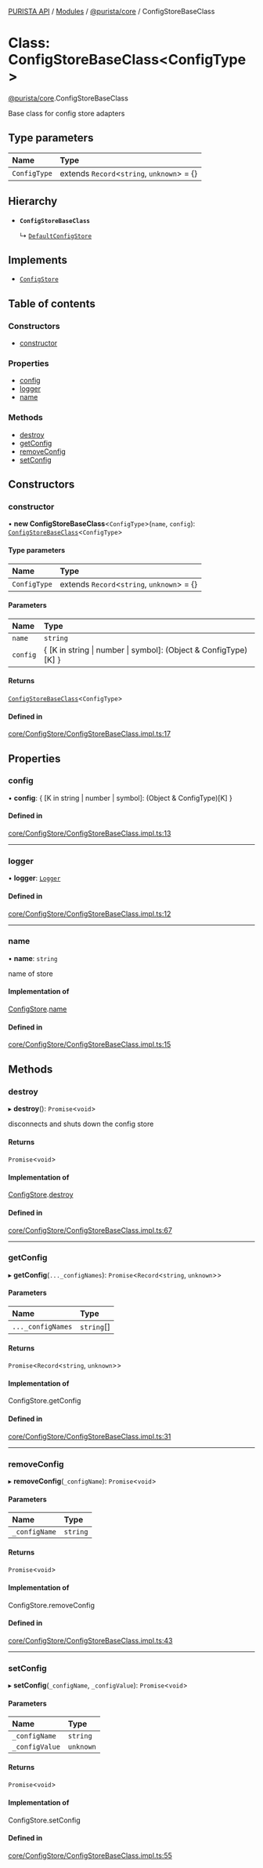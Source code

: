 [PURISTA API](../README.md) / [Modules](../modules.md) / [@purista/core](../modules/purista_core.md) / ConfigStoreBaseClass

# Class: ConfigStoreBaseClass\<ConfigType\>

[@purista/core](../modules/purista_core.md).ConfigStoreBaseClass

Base class for config store adapters

## Type parameters

| Name | Type |
| :------ | :------ |
| `ConfigType` | extends `Record`\<`string`, `unknown`\> = {} |

## Hierarchy

- **`ConfigStoreBaseClass`**

  ↳ [`DefaultConfigStore`](purista_core.DefaultConfigStore.md)

## Implements

- [`ConfigStore`](../interfaces/purista_core.ConfigStore.md)

## Table of contents

### Constructors

- [constructor](purista_core.ConfigStoreBaseClass.md#constructor)

### Properties

- [config](purista_core.ConfigStoreBaseClass.md#config)
- [logger](purista_core.ConfigStoreBaseClass.md#logger)
- [name](purista_core.ConfigStoreBaseClass.md#name)

### Methods

- [destroy](purista_core.ConfigStoreBaseClass.md#destroy)
- [getConfig](purista_core.ConfigStoreBaseClass.md#getconfig)
- [removeConfig](purista_core.ConfigStoreBaseClass.md#removeconfig)
- [setConfig](purista_core.ConfigStoreBaseClass.md#setconfig)

## Constructors

### constructor

• **new ConfigStoreBaseClass**\<`ConfigType`\>(`name`, `config`): [`ConfigStoreBaseClass`](purista_core.ConfigStoreBaseClass.md)\<`ConfigType`\>

#### Type parameters

| Name | Type |
| :------ | :------ |
| `ConfigType` | extends `Record`\<`string`, `unknown`\> = {} |

#### Parameters

| Name | Type |
| :------ | :------ |
| `name` | `string` |
| `config` | \{ [K in string \| number \| symbol]: (Object & ConfigType)[K] } |

#### Returns

[`ConfigStoreBaseClass`](purista_core.ConfigStoreBaseClass.md)\<`ConfigType`\>

#### Defined in

[core/ConfigStore/ConfigStoreBaseClass.impl.ts:17](https://github.com/sebastianwessel/purista/blob/master/packages/core/src/core/ConfigStore/ConfigStoreBaseClass.impl.ts#L17)

## Properties

### config

• **config**: \{ [K in string \| number \| symbol]: (Object & ConfigType)[K] }

#### Defined in

[core/ConfigStore/ConfigStoreBaseClass.impl.ts:13](https://github.com/sebastianwessel/purista/blob/master/packages/core/src/core/ConfigStore/ConfigStoreBaseClass.impl.ts#L13)

___

### logger

• **logger**: [`Logger`](purista_core.Logger.md)

#### Defined in

[core/ConfigStore/ConfigStoreBaseClass.impl.ts:12](https://github.com/sebastianwessel/purista/blob/master/packages/core/src/core/ConfigStore/ConfigStoreBaseClass.impl.ts#L12)

___

### name

• **name**: `string`

name of store

#### Implementation of

[ConfigStore](../interfaces/purista_core.ConfigStore.md).[name](../interfaces/purista_core.ConfigStore.md#name)

#### Defined in

[core/ConfigStore/ConfigStoreBaseClass.impl.ts:15](https://github.com/sebastianwessel/purista/blob/master/packages/core/src/core/ConfigStore/ConfigStoreBaseClass.impl.ts#L15)

## Methods

### destroy

▸ **destroy**(): `Promise`\<`void`\>

disconnects and shuts down the config store

#### Returns

`Promise`\<`void`\>

#### Implementation of

[ConfigStore](../interfaces/purista_core.ConfigStore.md).[destroy](../interfaces/purista_core.ConfigStore.md#destroy)

#### Defined in

[core/ConfigStore/ConfigStoreBaseClass.impl.ts:67](https://github.com/sebastianwessel/purista/blob/master/packages/core/src/core/ConfigStore/ConfigStoreBaseClass.impl.ts#L67)

___

### getConfig

▸ **getConfig**(`..._configNames`): `Promise`\<`Record`\<`string`, `unknown`\>\>

#### Parameters

| Name | Type |
| :------ | :------ |
| `..._configNames` | `string`[] |

#### Returns

`Promise`\<`Record`\<`string`, `unknown`\>\>

#### Implementation of

ConfigStore.getConfig

#### Defined in

[core/ConfigStore/ConfigStoreBaseClass.impl.ts:31](https://github.com/sebastianwessel/purista/blob/master/packages/core/src/core/ConfigStore/ConfigStoreBaseClass.impl.ts#L31)

___

### removeConfig

▸ **removeConfig**(`_configName`): `Promise`\<`void`\>

#### Parameters

| Name | Type |
| :------ | :------ |
| `_configName` | `string` |

#### Returns

`Promise`\<`void`\>

#### Implementation of

ConfigStore.removeConfig

#### Defined in

[core/ConfigStore/ConfigStoreBaseClass.impl.ts:43](https://github.com/sebastianwessel/purista/blob/master/packages/core/src/core/ConfigStore/ConfigStoreBaseClass.impl.ts#L43)

___

### setConfig

▸ **setConfig**(`_configName`, `_configValue`): `Promise`\<`void`\>

#### Parameters

| Name | Type |
| :------ | :------ |
| `_configName` | `string` |
| `_configValue` | `unknown` |

#### Returns

`Promise`\<`void`\>

#### Implementation of

ConfigStore.setConfig

#### Defined in

[core/ConfigStore/ConfigStoreBaseClass.impl.ts:55](https://github.com/sebastianwessel/purista/blob/master/packages/core/src/core/ConfigStore/ConfigStoreBaseClass.impl.ts#L55)
